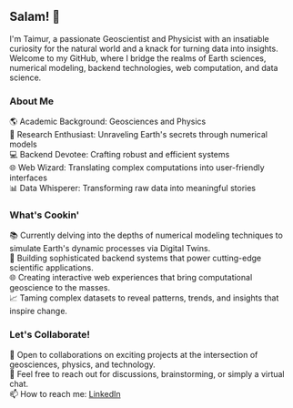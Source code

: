 ## Salam! 👋

I'm Taimur, a passionate Geoscientist and Physicist with an insatiable curiosity for the natural world and a knack for turning data into insights. Welcome to my GitHub, where I bridge the realms of Earth sciences, numerical modeling, backend technologies, web computation, and data science.

### About Me

🌎 Academic Background: Geosciences and Physics  
🔬 Research Enthusiast: Unraveling Earth's secrets through numerical models  
💻 Backend Devotee: Crafting robust and efficient systems  
🌐 Web Wizard: Translating complex computations into user-friendly interfaces  
📊 Data Whisperer: Transforming raw data into meaningful stories  

### What's Cookin'

📚 Currently delving into the depths of numerical modeling techniques to simulate Earth's dynamic processes via Digital Twins.  
🔧 Building sophisticated backend systems that power cutting-edge scientific applications.  
🌐 Creating interactive web experiences that bring computational geoscience to the masses.  
📈 Taming complex datasets to reveal patterns, trends, and insights that inspire change.

### Let's Collaborate!

🌱 Open to collaborations on exciting projects at the intersection of geosciences, physics, and technology.  
💬 Feel free to reach out for discussions, brainstorming, or simply a virtual chat.  
📫 How to reach me: [LinkedIn](https://www.linkedin.com/in/taimur-h-khan/)
